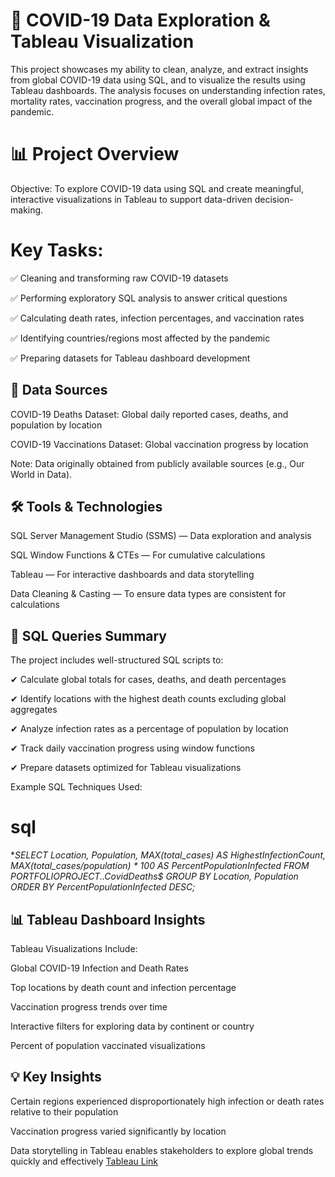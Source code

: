 # 🦠 COVID-19 Data Exploration & Tableau Visualization
This project showcases my ability to clean, analyze, and extract insights from global COVID-19 data using SQL, and to visualize the results using Tableau dashboards. The analysis focuses on understanding infection rates, mortality rates, vaccination progress, and the overall global impact of the pandemic.

# 📊 Project Overview
Objective:
To explore COVID-19 data using SQL and create meaningful, interactive visualizations in Tableau to support data-driven decision-making.

# Key Tasks:

✅ Cleaning and transforming raw COVID-19 datasets

✅ Performing exploratory SQL analysis to answer critical questions

✅ Calculating death rates, infection percentages, and vaccination rates

✅ Identifying countries/regions most affected by the pandemic

✅ Preparing datasets for Tableau dashboard development

## 📁 Data Sources
COVID-19 Deaths Dataset: Global daily reported cases, deaths, and population by location

COVID-19 Vaccinations Dataset: Global vaccination progress by location

Note: Data originally obtained from publicly available sources (e.g., Our World in Data).

## 🛠️ Tools & Technologies
SQL Server Management Studio (SSMS) — Data exploration and analysis

SQL Window Functions & CTEs — For cumulative calculations

Tableau — For interactive dashboards and data storytelling

Data Cleaning & Casting — To ensure data types are consistent for calculations

## 🧩 SQL Queries Summary
The project includes well-structured SQL scripts to:

✔ Calculate global totals for cases, deaths, and death percentages

✔ Identify locations with the highest death counts excluding global aggregates

✔ Analyze infection rates as a percentage of population by location

✔ Track daily vaccination progress using window functions

✔ Prepare datasets optimized for Tableau visualizations

Example SQL Techniques Used:

# sql
**SELECT Location, Population, 
    MAX(total_cases) AS HighestInfectionCount,  
    MAX(total_cases/population) * 100 AS PercentPopulationInfected
FROM PORTFOLIOPROJECT..CovidDeaths$
GROUP BY Location, Population
ORDER BY PercentPopulationInfected DESC;*
## 📊 Tableau Dashboard Insights
Tableau Visualizations Include:

Global COVID-19 Infection and Death Rates

Top locations by death count and infection percentage

Vaccination progress trends over time

Interactive filters for exploring data by continent or country

Percent of population vaccinated visualizations

## 💡 Key Insights
Certain regions experienced disproportionately high infection or death rates relative to their population

Vaccination progress varied significantly by location

Data storytelling in Tableau enables stakeholders to explore global trends quickly and effectively
<a href="https://public.tableau.com/shared/3X4CDKJ49?:display_count=n&:origin=viz_share_link">Tableau Link</a>
